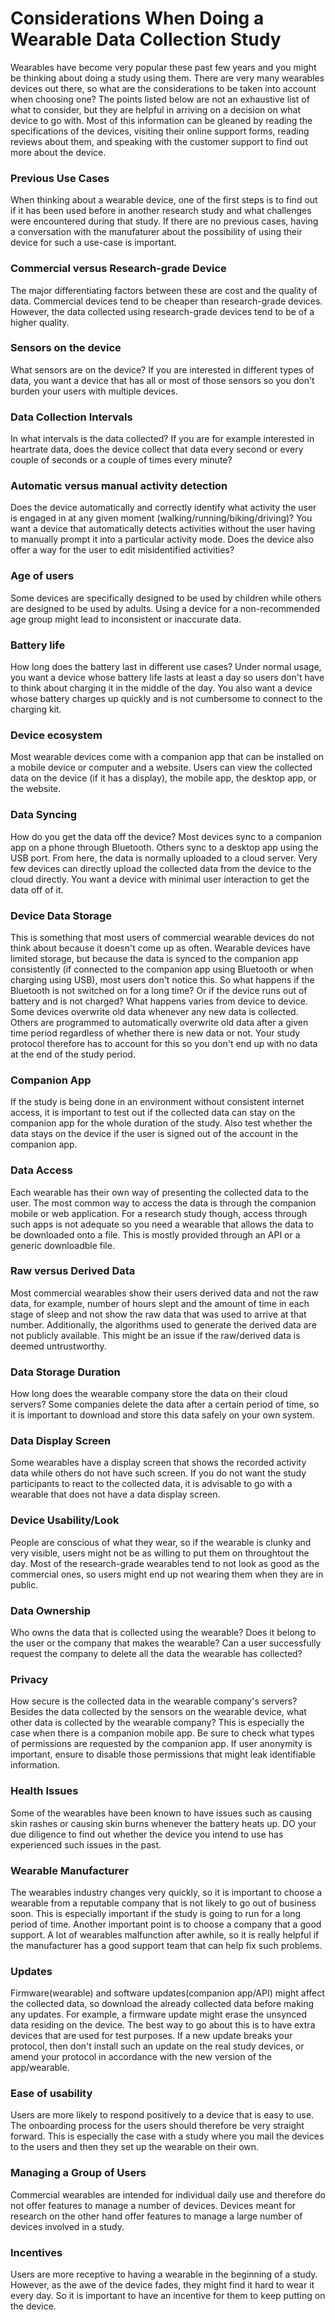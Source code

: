 # Considerations When Doing a Wearable Data Collection Study
Wearables have become very popular these past few years and you might be thinking about doing a study using them. There are very many wearables devices out there, so what are the considerations to be taken into account when choosing one? The points listed below are not an exhaustive list of what to consider, but they are helpful in arriving on a decision on what device to go with. Most of this information can be gleaned by reading the specifications of the devices, visiting their online support forms, reading reviews about them, and speaking with the customer support to find out more about the device.
### Previous Use Cases
When thinking about a wearable device, one of the first steps is to find out if it has been used before in another research study and what challenges were encountered during that study. If there are no previous cases, having a conversation with the manufaturer about the possibility of using their device for such a use-case is important.
### Commercial versus Research-grade Device
The major differentiating factors between these are cost and the quality of data. Commercial devices tend to be cheaper than research-grade devices. However, the data collected using research-grade devices tend to be of a higher quality.
### Sensors on the device
What sensors are on the device? If you are interested in different types of data, you want a device that has all or most of those sensors so you don't burden your users with multiple devices.
### Data Collection Intervals
In what intervals is the data collected? If you are for example interested in heartrate data, does the device collect that data every second or every couple of seconds or a couple of times every minute?
### Automatic versus manual activity detection
Does the device automatically and correctly identify what activity the user is engaged in at any given moment (walking/running/biking/driving)? You want a device that automatically detects activities without the user having to manually prompt it into a particular activity mode. Does the device also offer a way for the user to edit misidentified activities? 
### Age of users
Some devices are specifically designed to be used by children while others are designed to be used by adults. Using a device for a non-recommended age group might lead to inconsistent or inaccurate data.
### Battery life
How long does the battery last in different use cases? Under normal usage, you want a device whose battery life lasts at least a day so users don't have to think about charging it in the middle of the day. You also want a device whose battery charges up quickly and is not cumbersome to connect to the charging kit.
### Device ecosystem
Most wearable devices come with a companion app that can be installed on a mobile device or computer and a website. Users can view the collected data on the device (if it has a display), the mobile app, the desktop app, or the website.
### Data Syncing
How do you get the data off the device? Most devices sync to a companion app on a phone through Bluetooth. Others sync to a desktop app using the USB port. From here, the data is normally uploaded to a cloud server. Very few devices can directly upload the collected data from the device to the cloud directly. You want a device with minimal user interaction to get the data off of it.
### Device Data Storage 
This is something that most users of commercial wearable devices do not think about because it doesn't come up as often. Wearable devices have limited storage, but because the data is synced to the companion app consistently (if connected to the companion app using Bluetooth or when charging using USB), most users don't notice this. So what happens if the Bluetooth is not switched on for a long time? Or if the device runs out of battery and is not charged? What happens varies from device to device. Some devices overwrite old data whenever any new data is collected. Others are programmed to automatically overwrite old data after a given time period regardless of whether there is new data or not. Your study protocol therefore has to account for this so you don't end up with no data at the end of the study period.
### Companion App
If the study is being done in an environment without consistent internet access, it is important to test out if the collected data can stay on the companion app for the whole duration of the study. Also test whether the data stays on the device if the user is signed out of the account in the companion app.
### Data Access
Each wearable has their own way of presenting the collected data to the user. The most common way to access the data is through the companion mobile or web application. For a research study though, access through such apps is not adequate so you need a wearable that allows the data to be downloaded onto a file. This is mostly provided through an API or a generic downloadble file.
### Raw versus Derived Data
Most commercial wearables show their users derived data and not the raw data, for example, number of hours slept and the amount of time in each stage of sleep and not show the raw data that was used to arrive at that number. Additionally, the algorithms used to generate the derived data are not publicly available. This might be an issue if the raw/derived data is deemed untrustworthy.
### Data Storage Duration
How long does the wearable company store the data on their cloud servers? Some companies delete the data after a certain period of time, so it is important to download and store this data safely on your own system.
### Data Display Screen
Some wearables have a display screen that shows the recorded activity data while others do not have such screen. If you do not want the study participants to react to the collected data, it is advisable to go with a wearable that does not have a data display screen.
### Device Usability/Look
People are conscious of what they wear, so if the wearable is clunky and very visible, users might not be as willing to put them on throughtout the day. Most of the research-grade wearables tend to not look as good as the commercial ones, so users might end up not wearing them when they are in public.
### Data Ownership
Who owns the data that is collected using the wearable? Does it belong to the user or the company that makes the wearable? Can a user successfully request the company to delete all the data the wearable has collected?
### Privacy
How secure is the collected data in the wearable company's servers? Besides the data collected by the sensors on the wearable device, what other data is collected by the wearable company? This is especially the case when there is a companion mobile app. Be sure to check what types of permissions are requested by the companion app. If user anonymity is important, ensure to disable those permissions that might leak identifiable information.
### Health Issues
Some of the wearables have been known to have issues such as causing skin rashes or causing skin burns whenever the battery heats up. DO your due diligence to find out whether the device you intend to use has experienced such issues in the past.
### Wearable Manufacturer
The wearables industry changes very quickly, so it is important to choose a wearable from a reputable company that is not likely to go out of business soon. This is especially important if the study is going to run for a long period of time. Another important point is to choose a company that a good support. A lot of wearables malfunction after awhile, so it is really helpful if the manufacturer has a good support team that can help fix such problems.
### Updates
Firmware(wearable) and software updates(companion app/API) might affect the collected data, so download the already collected data before making any updates. For example, a firmware update might erase the unsynced data residing on the device. The best way to go about this is to have extra devices that are used for test purposes. If a new update breaks your protocol, then don't install such an update on the real study devices, or amend your protocol in accordance with the new version of the app/wearable.
### Ease of usability
Users are more likely to respond positively to a device that is easy to use. The onboarding process for the users should therefore be very straight forward. This is especially the case with a study where you mail the devices to the users and then they set up the wearable on their own. 
### Managing a Group of Users
Commercial wearables are intended for individual daily use and therefore do not offer features to manage a number of devices. Devices meant for research on the other hand offer features to manage a large number of devices involved in a study. 
### Incentives
Users are more receptive to having a wearable in the beginning of a study. However, as the awe of the device fades, they might find it hard to wear it every day. So it is important to have an incentive for them to keep putting on the device.
